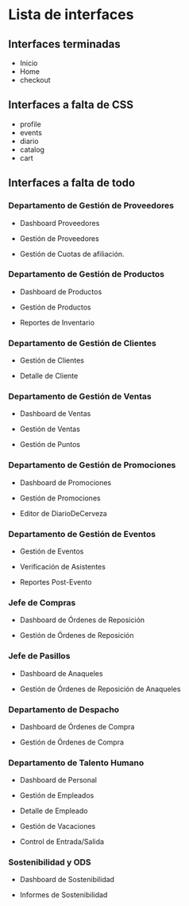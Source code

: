 # Lista de interfaces

## Interfaces terminadas

* Inicio
* Home
* checkout

## Interfaces a falta de CSS

* profile
* events
* diario
* catalog
* cart

## Interfaces a falta de todo

### Departamento de Gestión de Proveedores

* Dashboard Proveedores

* Gestión de Proveedores

* Gestión de Cuotas de afiliación.


### Departamento de Gestión de Productos

* Dashboard de Productos

* Gestión de Productos

* Reportes de Inventario


### Departamento de Gestión de Clientes

* Gestión de Clientes

* Detalle de Cliente


### Departamento de Gestión de Ventas

* Dashboard de Ventas

* Gestión de Ventas

* Gestión de Puntos


### Departamento de Gestión de Promociones

* Dashboard de Promociones

* Gestión de Promociones

* Editor de DiarioDeCerveza

### Departamento de Gestión de Eventos

* Gestión de Eventos

* Verificación de Asistentes

* Reportes Post-Evento


### Jefe de Compras

* Dashboard de Órdenes de Reposición

* Gestión de Órdenes de Reposición


### Jefe de Pasillos

* Dashboard de Anaqueles

* Gestión de Órdenes de Reposición de Anaqueles

### Departamento de Despacho

* Dashboard de Órdenes de Compra

* Gestión de Órdenes de Compra

### Departamento de Talento Humano

* Dashboard de Personal

* Gestión de Empleados

* Detalle de Empleado

* Gestión de Vacaciones

* Control de Entrada/Salida

### Sostenibilidad y ODS

* Dashboard de Sostenibilidad

* Informes de Sostenibilidad
